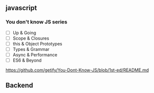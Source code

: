 
## javascript

### You don't know JS series

  - [ ] Up & Going
  - [ ] Scope & Closures
  - [ ] this & Object Prototypes
  - [ ] Types & Grammar
  - [ ] Async & Performance
  - [ ] ES6 & Beyond
  
  https://github.com/getify/You-Dont-Know-JS/blob/1st-ed/README.md
  
## Backend
